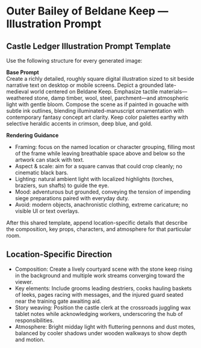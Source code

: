 # Outer Bailey of Beldane Keep — Illustration Prompt

## Castle Ledger Illustration Prompt Template

Use the following structure for every generated image:

**Base Prompt**  
Create a richly detailed, roughly square digital illustration sized to sit beside narrative text on desktop or mobile screens. Depict a grounded late-medieval world centered on Beldane Keep. Emphasize tactile materials—weathered stone, damp timber, wool, steel, parchment—and atmospheric light with gentle bloom. Compose the scene as if painted in gouache with subtle ink outlines, blending illuminated-manuscript ornamentation with contemporary fantasy concept art clarity. Keep color palettes earthy with selective heraldic accents in crimson, deep blue, and gold.

**Rendering Guidance**  
- Framing: focus on the named location or character grouping, filling most of the frame while leaving breathable space above and below so the artwork can stack with text.  
- Aspect & scale: aim for a square canvas that could crop cleanly; no cinematic black bars.  
- Lighting: natural ambient light with localized highlights (torches, braziers, sun shafts) to guide the eye.  
- Mood: adventurous but grounded, conveying the tension of impending siege preparations paired with everyday duty.  
- Avoid: modern objects, anachronistic clothing, extreme caricature; no visible UI or text overlays.

After this shared template, append location-specific details that describe the composition, key props, characters, and atmosphere for that particular room.

## Location-Specific Direction
- Composition: Create a lively courtyard scene with the stone keep rising in the background and multiple work streams converging toward the viewer.
- Key elements: Include grooms leading destriers, cooks hauling baskets of leeks, pages racing with messages, and the injured guard seated near the training gate awaiting aid.
- Story weaving: Position the castle clerk at the crossroads juggling wax tablet notes while acknowledging workers, underscoring the hub of responsibilities.
- Atmosphere: Bright midday light with fluttering pennons and dust motes, balanced by cooler shadows under wooden walkways to show depth and motion.
